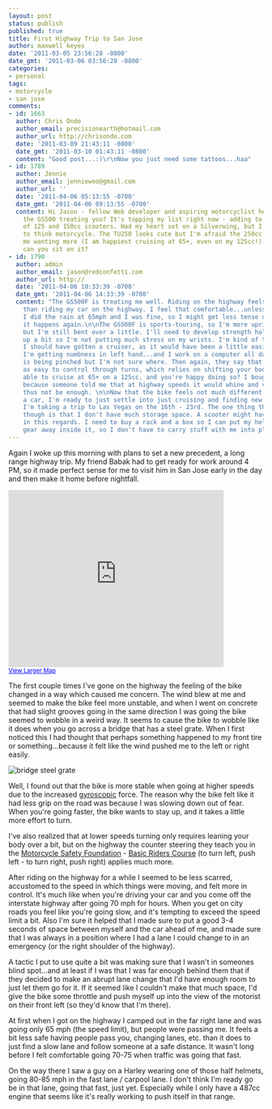 ```yaml
---
layout: post
status: publish
published: true
title: First Highway Trip to San Jose
author: maxwell keyes
date: '2011-03-05 23:56:28 -0800'
date_gmt: '2011-03-06 03:56:28 -0800'
categories:
- personal
tags:
- motorcycle
- san jose
comments:
- id: 1663
  author: Chris Ondo
  author_email: precisionearth@hotmail.com
  author_url: http://chrisondo.com
  date: '2011-03-09 21:43:11 -0800'
  date_gmt: '2011-03-10 01:43:11 -0800'
  content: "Good post...:)\r\nNow you just need some tattoos...haa"
- id: 1789
  author: Jennie
  author_email: jenniewoo@gmail.com
  author_url: ''
  date: '2011-04-06 05:13:55 -0700'
  date_gmt: '2011-04-06 09:13:55 -0700'
  content: Hi Jason - fellow Web developer and aspiring motorcyclist here. :) How's
    the GS500 treating you? It's topping my list right now - adding to my little stable
    of 125 and 150cc scooters. Had my heart set on a Silverwing, but I'm starting
    to think motorcycle. The TU250 looks cute but I'm afraid the 250cc will leave
    me wanting more (I am happiest cruising at 65+, even on my 125cc!). How upright
    can you sit on it?
- id: 1790
  author: admin
  author_email: jason@redconfetti.com
  author_url: http://
  date: '2011-04-06 10:33:39 -0700'
  date_gmt: '2011-04-06 14:33:39 -0700'
  content: "The GS500F is treating me well. Riding on the highway feels no different
    than riding my car on the highway. I feel that comfortable...unless it's raining.
    I did the rain at 65mph and I was fine, so I might get less tense doing that when
    it happens again.\n\nThe GS500F is sports-touring, so I'm more upright than others,
    but I'm still bent over a little. I'll need to develop strength holding myself
    up a bit so I'm not putting much stress on my wrists. I'm kind of thinking that
    I should have gotten a cruiser, as it would have been a little easier on my wrists.
    I'm getting numbness in left hand...and I work on a computer all day...some nerve
    is being pinched but I'm not sure where. Then again, they say that cruisers aren't
    as easy to control through turns, which relies on shifting your body weight.\n\nYou're
    able to cruise at 65+ on a 125cc, and you're happy doing so? I bought the GS500
    because someone told me that at highway speeds it would whine and vibrate, and
    thus not be enough. \n\nNow that the bike feels not much different than driving
    a car, I'm ready to just settle into just cruising and finding new places to visit.
    I'm taking a trip to Las Vegas on the 16th - 23rd. The one thing that gets me
    though is that I don't have much storage space. A scooter might have been nicer
    in this regards. I need to buy a rack and a box so I can put my helmet and other
    gear away inside it, so I don't have to carry stuff with me into places I visit."
---
```


Again I woke up this morning with plans to set a new precedent, a long range highway trip. My friend Babak had to get
ready for work around 4 PM, so it made perfect sense for me to visit him in San Jose early in the day and then make it
home before nightfall.

<iframe width="425" height="350" frameborder="0" scrolling="no" marginheight="0" marginwidth="0" src="http://maps.google.com/maps?f=d&amp;source=s_d&amp;saddr=Blake+St,+Berkeley,+CA+94704&amp;daddr=37.81155,-122.19894+to:Payne+Avenue,+San+Jose,+CA+95117&amp;hl=en&amp;geocode=FSm_QQId8F22-Cm5GjmrhX6FgDFJVKFPhzTP5w%3BFV71QAIdZGS3-ClvRJY7uIePgDEsC8aAp10a1A%3BFWgrOQIdU-66-CmdBURTzMqPgDFj7qQEDQTAWA&amp;mra=dpe&amp;mrsp=1&amp;sz=10&amp;via=1&amp;sll=37.582155,-122.090785&amp;sspn=0.814044,1.259308&amp;ie=UTF8&amp;ll=37.582155,-122.090785&amp;spn=0.761817,1.167297&amp;z=9&amp;output=embed"></iframe><br />
<small>
  <a href="http://maps.google.com/maps?f=d&amp;source=embed&amp;saddr=Blake+St,+Berkeley,+CA+94704&amp;daddr=37.81155,-122.19894+to:Payne+Avenue,+San+Jose,+CA+95117&amp;hl=en&amp;geocode=FSm_QQId8F22-Cm5GjmrhX6FgDFJVKFPhzTP5w%3BFV71QAIdZGS3-ClvRJY7uIePgDEsC8aAp10a1A%3BFWgrOQIdU-66-CmdBURTzMqPgDFj7qQEDQTAWA&amp;mra=dpe&amp;mrsp=1&amp;sz=10&amp;via=1&amp;sll=37.582155,-122.090785&amp;sspn=0.814044,1.259308&amp;ie=UTF8&amp;ll=37.582155,-122.090785&amp;spn=0.761817,1.167297&amp;z=9" style="color:#0000FF;text-align:left">
    View Larger Map
  </a>
</small>

The first couple times I've gone on the highway the feeling of the bike changed in a way which caused me concern. The
wind blew at me and seemed to make the bike feel more unstable, and when I went on concrete that had slight grooves
going in the same direction I was going the bike seemed to wobble in a weird way. It seems to cause the bike to wobble
like it does when you go across a bridge that has a steel grate. When I first noticed this I had thought that perhaps
something happened to my front tire or something...because it felt like the wind pushed me to the left or right easily.

![bridge steel grate]({{site.assets.url_prefix}}/images/posts/bridge-steel-grate.png "bridge steel grate")

Well, I found out that the bike is more stable when going at higher speeds due to the increased
[gyroscopic](http://en.wikipedia.org/wiki/Gyroscope) force. The reason why the bike felt like it had less grip on the
road was because I was slowing down out of fear. When you're going faster, the bike wants to stay up, and it takes a
little more effort to turn.

I've also realized that at lower speeds turning only requires leaning your body over a bit, but on the highway the
counter steering they teach you in the [Motorcycle Safety Foundation](http://www.msf-usa.org/) -
[Basic Riders Course](http://www.msf-usa.org/students.aspx#brc-brc) (to turn left, push left - to turn right, push
right) applies much more.

After riding on the highway for a while I seemed to be less scarred, accustomed to the speed in which things were
moving, and felt more in control. It's much like when you're driving your car and you come off the interstate highway
after going 70 mph for hours. When you get on city roads you feel like you're going slow, and it's tempting to exceed
the speed limit a bit. Also I'm sure it helped that I made sure to put a good 3-4 seconds of space between myself and
the car ahead of me, and made sure that I was always in a position where I had a lane I could change to in an
emergency (or the right shoulder of the highway).

A tactic I put to use quite a bit was making sure that I wasn't in someones blind spot...and at least if I was that I
was far enough behind them that if they decided to make an abrupt lane change that I'd have enough room to just let
them go for it. If it seemed like I couldn't make that much space, I'd give the bike some throttle and push myself up
into the view of the motorist on their front left (so they'd know that I'm there).

At first when I got on the highway I camped out in the far right lane and was going only 65 mph (the speed limit), but
people were passing me. It feels a bit less safe having people pass you, changing lanes, etc. than it does to just
find a slow lane and follow someone at a safe distance. It wasn't long before I felt comfortable going 70-75 when
traffic was going that fast.

On the way there I saw a guy on a Harley wearing one of those half helmets, going 80-85 mph in the fast lane / carpool
lane. I don't think I'm ready go be in that lane, going that fast, just yet. Especially while I only have a 487cc
engine that seems like it's really working to push itself in that range.
